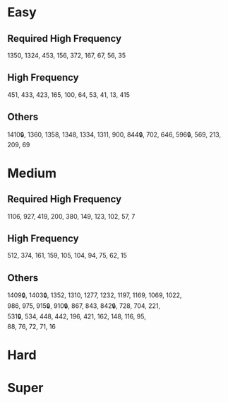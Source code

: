 # Easy
## Required High Frequency
1350, 1324, 453, 156, 372, 167, 67, 56, 35
## High Frequency
451, 433, 423, 165, 100, 64, 53, 41, 13, 415
## Others
1410🔒, 1360, 1358, 1348, 1334, 1311, 900, 844🔒, 702, 646, 596🔒, 569, 213, 209, 69
# Medium
## Required High Frequency
1106, 927, 419, 200, 380, 149, 123, 102, 57, 7
## High Frequency
512, 374, 161, 159, 105, 104, 94, 75, 62, 15
## Others
1409🔒, 1403🔒, 1352, 1310, 1277, 1232, 1197, 1169, 1069, 1022,\
986, 975, 915🔒, 910🔒, 867, 843, 842🔒, 728, 704, 221,\
531🔒, 534, 448, 442, 196, 421, 162, 148, 116, 95,\
88, 76, 72, 71, 16
# Hard
# Super
